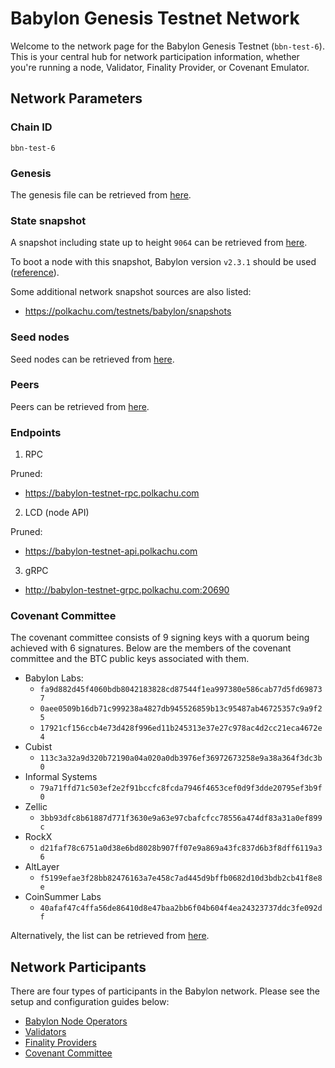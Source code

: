 # Babylon Genesis Testnet Network

Welcome to the network page for the Babylon Genesis Testnet (`bbn-test-6`).
This is your central hub for network participation information, whether you're
running a node, Validator, Finality Provider, or Covenant Emulator.

## Network Parameters

### Chain ID

`bbn-test-6`

### Genesis

The genesis file can be retrieved from [here](./network-artifacts/genesis.json).

### State snapshot

A snapshot including state up to height `9064` can be retrieved from
[here](./network-artifacts/bbn-test-6.tar.gz).

To boot a node with this snapshot, Babylon version `v2.3.1` should be used
([reference](https://github.com/babylonlabs-io/babylon/releases/tag/v2.3.1)).

Some additional network snapshot sources are also listed:

- https://polkachu.com/testnets/babylon/snapshots

### Seed nodes

Seed nodes can be retrieved from [here](./network-artifacts/seeds.txt).

### Peers

Peers can be retrieved from [here](./network-artifacts/peers.txt).

### Endpoints

1. RPC

Pruned:
- https://babylon-testnet-rpc.polkachu.com

2. LCD (node API)

Pruned:
- https://babylon-testnet-api.polkachu.com

3. gRPC

- http://babylon-testnet-grpc.polkachu.com:20690

### Covenant Committee

The covenant committee consists of 9 signing keys with a quorum being achieved
with 6 signatures. Below are the members of the covenant committee and the
BTC public keys associated with them.

* Babylon Labs:
  * `fa9d882d45f4060bdb8042183828cd87544f1ea997380e586cab77d5fd698737`
  * `0aee0509b16db71c999238a4827db945526859b13c95487ab46725357c9a9f25`
  * `17921cf156ccb4e73d428f996ed11b245313e37e27c978ac4d2cc21eca4672e4`
* Cubist
  * `113c3a32a9d320b72190a04a020a0db3976ef36972673258e9a38a364f3dc3b0`
* Informal Systems
  * `79a71ffd71c503ef2e2f91bccfc8fcda7946f4653cef0d9f3dde20795ef3b9f0`
* Zellic
  * `3bb93dfc8b61887d771f3630e9a63e97cbafcfcc78556a474df83a31a0ef899c`
* RockX
  * `d21faf78c6751a0d38e6bd8028b907ff07e9a869a43fc837d6b3f8dff6119a36`
* AltLayer
  * `f5199efae3f28bb82476163a7e458c7ad445d9bffb0682d10d3bdb2cb41f8e8e`
* CoinSummer Labs
  * `40afaf47c4ffa56de86410d8e47baa2bb6f04b604f4ea24323737ddc3fe092df`

Alternatively, the list can be retrieved from [here](./covenant-committee.json).

## Network Participants

There are four types of participants in the Babylon network.
Please see the setup and configuration guides below:

- [Babylon Node Operators](babylon-node/README.md)
- [Validators](babylon-validators/README.md)
- [Finality Providers](finality-provider/README.md)
- [Covenant Committee](https://github.com/babylonlabs-io/covenant-emulator/blob/main/README.md)
